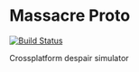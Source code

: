Massacre Proto
==============

[![Build Status](https://travis-ci.org/Dark-Confidant/Massacre.png)](https://travis-ci.org/Dark-Confidant/Massacre)

Crossplatform despair simulator
